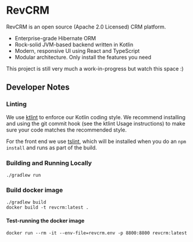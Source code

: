 # RevCRM

RevCRM is an open source (Apache 2.0 Licensed) CRM platform.

* Enterprise-grade Hibernate ORM
* Rock-solid JVM-based backend written in Kotlin
* Modern, responsive UI using React and TypeScript
* Modular architecture. Only install the features you need

This project is still very much a work-in-progress but watch this space :)

## Developer Notes

### Linting

We use [ktlint](https://ktlint.github.io/) to enforce our Kotlin coding style. We recommend installing and using the
git commit hook (see the ktlint Usage instructions) to make sure your code matches the recommended style.

For the front end we use [tslint](https://palantir.github.io/tslint/), which will be installed when you do an
`npm install` and runs as part of the build.

### Building and Running Locally

```
./gradlew run
```

### Build docker image

```
./gradlew build
docker build -t revcrm:latest .
```

#### Test-running the docker image

```
docker run --rm -it --env-file=revcrm.env -p 8800:8800 revcrm:latest
```